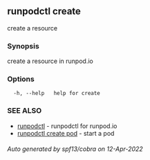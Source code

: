 ## runpodctl create

create a resource

### Synopsis

create a resource in runpod.io

### Options

```
  -h, --help   help for create
```

### SEE ALSO

* [runpodctl](runpodctl.md)	 - runpodctl for runpod.io
* [runpodctl create pod](runpodctl_create_pod.md)	 - start a pod

###### Auto generated by spf13/cobra on 12-Apr-2022
